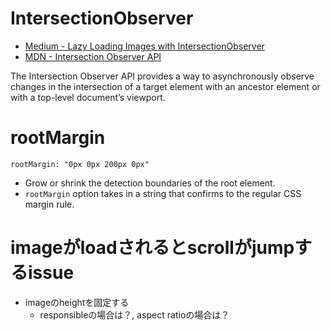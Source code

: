 IntersectionObserver
====================================

* [Medium - Lazy Loading Images with IntersectionObserver](https://medium.com/@parkjoon94/lazy-loading-images-intersectionobserver-8c5bff730920)
* [MDN - Intersection Observer API](https://developer.mozilla.org/en-US/docs/Web/API/Intersection_Observer_API)

The Intersection Observer API provides a way to asynchronously observe changes in the intersection of a target element with an ancestor element or with a top-level document’s viewport.


# rootMargin

```
rootMargin: "0px 0px 200px 0px"
```

* Grow or shrink the detection boundaries of the root element.
* `rootMargin` option takes in a string that confirms to the regular CSS margin rule.

# imageがloadされるとscrollがjumpするissue

* imageのheightを固定する
  * responsibleの場合は？, aspect ratioの場合は？
